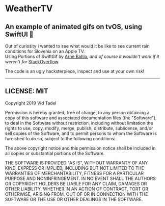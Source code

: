 WeatherTV
========
An example of animated gifs on tvOS, using SwiftUI 🚀
-------

 Out of curiosity I wanted to see what would it be like to see current rain conditions for Slovenia on an Apple TV.  
Using Portions of SwiftGif by [Arne Bahlo](https://github.com/swiftgif/SwiftGif),
_and of course it wouldn't work if it weren't for_ [StackOverflow](https://stackoverflow.com/a/57177926/405770).

The code is an ugly hacksterpiece, inspect and use at your own risk!

***

LICENSE: MIT
-----

Copyright 2019 Vid Tadel

Permission is hereby granted, free of charge, to any person obtaining a copy of this software and associated documentation files (the "Software"), to deal in the Software without restriction, including without limitation the rights to use, copy, modify, merge, publish, distribute, sublicense, and/or sell copies of the Software, and to permit persons to whom the Software is furnished to do so, subject to the following conditions:

The above copyright notice and this permission notice shall be included in all copies or substantial portions of the Software.

THE SOFTWARE IS PROVIDED "AS IS", WITHOUT WARRANTY OF ANY KIND, EXPRESS OR IMPLIED, INCLUDING BUT NOT LIMITED TO THE WARRANTIES OF MERCHANTABILITY, FITNESS FOR A PARTICULAR PURPOSE AND NONINFRINGEMENT. IN NO EVENT SHALL THE AUTHORS OR COPYRIGHT HOLDERS BE LIABLE FOR ANY CLAIM, DAMAGES OR OTHER LIABILITY, WHETHER IN AN ACTION OF CONTRACT, TORT OR OTHERWISE, ARISING FROM, OUT OF OR IN CONNECTION WITH THE SOFTWARE OR THE USE OR OTHER DEALINGS IN THE SOFTWARE.
